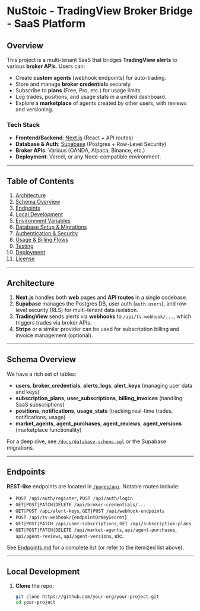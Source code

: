 # NuStoic - TradingView Broker Bridge - SaaS Platform

## Overview

This project is a multi-tenant SaaS that bridges **TradingView alerts** to various **broker APIs**. Users can:

- Create **custom agents** (webhook endpoints) for auto-trading.
- Store and manage **broker credentials** securely.
- Subscribe to **plans** (Free, Pro, etc.) for usage limits.
- Log trades, positions, and usage stats in a unified dashboard.
- Explore a **marketplace** of agents created by other users, with reviews and versioning.

### Tech Stack

- **Frontend/Backend**: [Next.js](https://nextjs.org/) (React + API routes)
- **Database & Auth**: [Supabase](https://supabase.com/) (Postgres + Row-Level Security)
- **Broker APIs**: Various (OANDA, Alpaca, Binance, etc.)
- **Deployment**: Vercel, or any Node-compatible environment.

---

## Table of Contents

1. [Architecture](#architecture)
2. [Schema Overview](#schema-overview)
3. [Endpoints](#endpoints)
4. [Local Development](#local-development)
5. [Environment Variables](#environment-variables)
6. [Database Setup & Migrations](#database-setup--migrations)
7. [Authentication & Security](#authentication--security)
8. [Usage & Billing Flows](#usage--billing-flows)
9. [Testing](#testing)
10. [Deployment](#deployment)
11. [License](#license)

---

## Architecture

1. **Next.js** handles both **web** pages and **API routes** in a single codebase.
2. **Supabase** manages the Postgres DB, user auth (`auth.users`), and row-level security (RLS) for multi-tenant data isolation.
3. **TradingView** sends alerts via **webhooks** to `/api/tv-webhook/...`, which triggers trades via broker APIs.
4. **Stripe** or a similar provider can be used for subscription billing and invoice management (optional).

---

## Schema Overview

We have a rich set of tables:

- **users**, **broker_credentials**, **alerts_logs**, **alert_keys** (managing user data and keys)
- **subscription_plans**, **user_subscriptions**, **billing_invoices** (handling SaaS subscriptions)
- **positions**, **notifications**, **usage_stats** (tracking real-time trades, notifications, usage)
- **market_agents**, **agent_purchases**, **agent_reviews**, **agent_versions** (marketplace functionality)

For a deep dive, see [`/docs/database-schema.sql`](./docs/database-schema.sql) or the Supabase migrations.

---

## Endpoints

**REST-like** endpoints are located in [`/pages/api`](./pages/api). Notable routes include:

- `POST /api/auth/register`, `POST /api/auth/login`
- `GET|POST|PATCH|DELETE /api/broker-credentials/...`
- `GET|POST /api/alert-keys`, `GET|POST /api/webhook-endpoints`
- `POST /api/tv-webhook/{endpointOrKeySecret}`
- `GET|POST|PATCH /api/user-subscriptions`, `GET /api/subscription-plans`
- `GET|POST|PATCH|DELETE /api/market-agents`, `api/agent-purchases`, `api/agent-reviews`, `api/agent-versions`, etc.

See [Endpoints.md](./docs/Endpoints.md) for a complete list (or refer to the itemized list above).

---

## Local Development

1. **Clone** the repo:
   ```bash
   git clone https://github.com/your-org/your-project.git
   cd your-project
   ```
